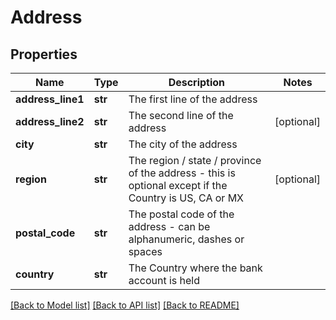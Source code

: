 # Address

## Properties
Name | Type | Description | Notes
------------ | ------------- | ------------- | -------------
**address_line1** | **str** | The first line of the address | 
**address_line2** | **str** | The second line of the address | [optional] 
**city** | **str** | The city of the address | 
**region** | **str** | The region / state / province of the address - this is optional except if the Country is US, CA or MX | [optional] 
**postal_code** | **str** | The postal code of the address - can be alphanumeric, dashes or spaces | 
**country** | **str** | The Country where the bank account is held | 

[[Back to Model list]](../README.md#documentation-for-models) [[Back to API list]](../README.md#documentation-for-api-endpoints) [[Back to README]](../README.md)


